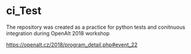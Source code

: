 # ci_Test
The repository was created as a practice for python tests and conitnuous integration during OpenAlt 2018 workshop

https://openalt.cz/2018/program_detail.php#event_22

